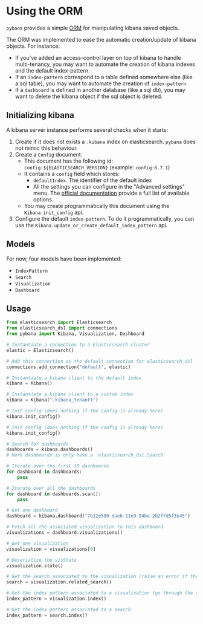 # Using the ORM

`pybana` provides a simple [ORM](https://en.wikipedia.org/wiki/Object-relational_mapping) for manipulating kibana saved objects.

The ORM was implemented to ease the automatic creation/update of kibana objects. For instance:
- If you've added an access-control layer on top of kibana to handle multi-tenancy, you may want to automate the creation of kibana indexes and the default index-pattern.
- If an `index-pattern` correspond to a table defined somewhere else (like a sql table), you may want to automate the creation of `index-pattern`.
- If a `dashboard` is defined in another database (like a sql db), you may want to delete the kibana object if the sql object is deleted.


## Initializing kibana

A kibana server instance performs several checks when it starts:

1. Create if it does not exists a `.kibana` index on elasticsearch. `pybana` does not mimic this behaviour.
2. Create a `Config` document.
    - This document has the following id: `config:${ELASTICSEARCH_VERSION}` (example: `config:6.7.1`)
    - It contains a `config` field which stores:
        - `defaultIndex`. The identifier of the default index
        - All the settings you can configure in the "Advanced settings" menu. The [official documentation](https://www.elastic.co/guide/en/kibana/current/advanced-options.html) provide a full list of available options.
    - You may create programmatically this document using the `Kibana.init_config` api.
3. Configure the default `index-pattern`. To do it programmatically, you can use the `Kibana.update_or_create_default_index_pattern` api.

## Models

For now, four models have been implemented:
- `IndexPattern`
- `Search`
- `Visualization`
- `Dashboard`


## Usage

```python
from elasticsearch import Elasticsearch
from elasticsearch_dsl import connections
from pybana import Kibana, Visualization, Dashboard

# Instantiate a connection to a Elasticsearch cluster
elastic = Elasticsearch()

# Add this connection as the default connection for elasticsearch_dsl
connections.add_connection("default", elastic)

# Instantiate a kibana client to the default index
kibana = Kibana()

# Instantiate a kibana client to a custom index
kibana = Kibana(".kibana_tenant1")

# Init config (does nothing if the config is already here)
kibana.init_config()

# Init config (does nothing if the config is already here)
kibana.init_config()

# Search for dashboards
dashboards = kibana.dashboards()
# Here dashboards is only have a `elasticsearch_dsl.Search`

# Iterate over the first 10 dashboards
for dashboard in dashboards:
    pass

# Iterate over all the dashboards
for dashboard in dashboards.scan():
    pass

# Get one dashboard
dashboard = kibana.dashboard("7b12e580-dae6-11e9-94be-2b2f7d5f3e45")

# Fetch all the associated visualization to this dashboard
visualizations = dashboard.visualizations()

# Get one visualization
visualization = visualizations[0]

# Deserialize the visState
visualization.state()

# Get the search associated to the visualization (raise an error if ther's not)
search = visualization.related_search()

# Get the index pattern associated to a visualization (go through the search if there's one)
index_pattern = visualization.index()

# Get the index pattern associated to a search
index_pattern = search.index()

```
